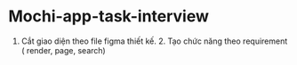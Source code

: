 # Mochi-app-task-interview
1. Cắt giao diện theo file figma thiết kế. 2. Tạo chức năng theo requirement ( render, page, search)
